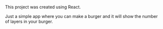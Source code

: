 This project was created using React.

Just a simple app where you can make a burger and it will show the number of layers in your burger.
